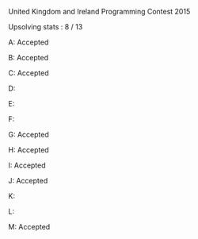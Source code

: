 United Kingdom and Ireland Programming Contest 2015

Upsolving stats : 8 / 13

A: Accepted

B: Accepted

C: Accepted

D:

E:

F:

G: Accepted

H: Accepted

I: Accepted

J: Accepted

K: 

L: 

M: Accepted
